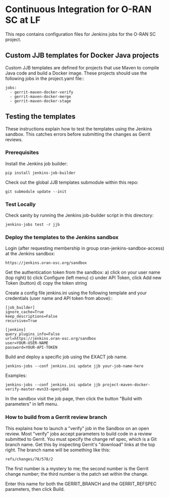 # Continuous Integration for O-RAN SC at LF

This repo contains configuration files for Jenkins jobs for the O-RAN
SC project.

## Custom JJB templates for Docker Java projects

Custom JJB templates are defined for projects that use Maven to
compile Java code and build a Docker image.  These projects should use
the following jobs in the project.yaml file::

    jobs:
      - gerrit-maven-docker-verify
      - gerrit-maven-docker-merge
      - gerrit-maven-docker-stage


## Testing the templates

These instructions explain how to test the templates using the Jenkins
sandbox.  This catches errors before submitting the changes as Gerrit
reviews.

### Prerequisites

Install the Jenkins job builder:

    pip install jenkins-job-builder

Check out the global JJB templates submodule within this repo:

    git submodule update --init

### Test Locally

Check sanity by running the Jenkins job-builder script in this directory:

    jenkins-jobs test -r jjb

### Deploy the templates to the Jenkins sandbox

Login (after requesting membership in group
oran-jenkins-sandbox-access) at the Jenkins sandbox:

    https://jenkins.oran-osc.org/sandbox

Get the authentication token from the sandbox:
    a) click on your user name (top right)
    b) click Configure (left menu)
    c) under API Token, click Add new Token (button)
    d) copy the token string

Create a config file jenkins.ini using the following template and your
credentials (user name and API token from above)::

    [job_builder]
    ignore_cache=True
    keep_descriptions=False
    recursive=True

    [jenkins]
    query_plugins_info=False
    url=https://jenkins.oran-osc.org/sandbox
    user=YOUR-USER-NAME
    password=YOUR-API-TOKEN

Build and deploy a specific job using the EXACT job name.

    jenkins-jobs --conf jenkins.ini update jjb your-job-name-here

Examples:

    jenkins-jobs --conf jenkins.ini update jjb project-maven-docker-verify-master-mvn33-openjdk8

In the sandbox visit the job page, then click the button "Build with
parameters" in left menu.

### How to build from a Gerrit review branch

This explains how to launch a "verify" job in the Sandbox on an open
review.  Most "verify" jobs accept parameters to build code in a
review submitted to Gerrit.  You must specify the change ref spec,
which is a Git branch name.  Get this by inspecting Gerrit's
"download" links at the top right.  The branch name will be something
like this:

	refs/changes/78/578/2

The first number is a mystery to me; the second number is the Gerrit
change number; the third number is the patch set within the change.

Enter this name for both the GERRIT_BRANCH and the GERRIT_REFSPEC
parameters, then click Build.
